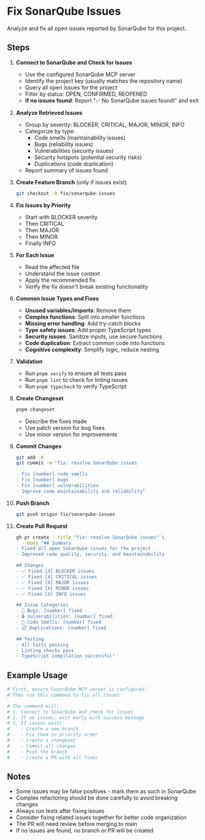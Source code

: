 # Fix SonarQube Issues

Analyze and fix all open issues reported by SonarQube for this project.

## Steps

1. **Connect to SonarQube and Check for Issues**
   - Use the configured SonarQube MCP server
   - Identify the project key (usually matches the repository name)
   - Query all open issues for the project
   - Filter by status: OPEN, CONFIRMED, REOPENED
   - **If no issues found**: Report "✅ No SonarQube issues found!" and exit

2. **Analyze Retrieved Issues**
   - Group by severity: BLOCKER, CRITICAL, MAJOR, MINOR, INFO
   - Categorize by type:
     - Code smells (maintainability issues)
     - Bugs (reliability issues)
     - Vulnerabilities (security issues)
     - Security hotspots (potential security risks)
     - Duplications (code duplication)
   - Report summary of issues found

3. **Create Feature Branch** (only if issues exist)

   ```bash
   git checkout -b fix/sonarqube-issues
   ```

4. **Fix Issues by Priority**
   - Start with BLOCKER severity
   - Then CRITICAL
   - Then MAJOR
   - Then MINOR
   - Finally INFO

5. **For Each Issue**
   - Read the affected file
   - Understand the issue context
   - Apply the recommended fix
   - Verify the fix doesn't break existing functionality

6. **Common Issue Types and Fixes**
   - **Unused variables/imports**: Remove them
   - **Complex functions**: Split into smaller functions
   - **Missing error handling**: Add try-catch blocks
   - **Type safety issues**: Add proper TypeScript types
   - **Security issues**: Sanitize inputs, use secure functions
   - **Code duplication**: Extract common code into functions
   - **Cognitive complexity**: Simplify logic, reduce nesting

7. **Validation**
   - Run `pnpm verify` to ensure all tests pass
   - Run `pnpm lint` to check for linting issues
   - Run `pnpm typecheck` to verify TypeScript

8. **Create Changeset**

   ```bash
   pnpm changeset
   ```

   - Describe the fixes made
   - Use patch version for bug fixes
   - Use minor version for improvements

9. **Commit Changes**

   ```bash
   git add -A
   git commit -m "fix: resolve SonarQube issues

   - Fix [number] code smells
   - Fix [number] bugs
   - Fix [number] vulnerabilities
   - Improve code maintainability and reliability"
   ```

10. **Push Branch**

    ```bash
    git push origin fix/sonarqube-issues
    ```

11. **Create Pull Request**

    ```bash
    gh pr create --title "fix: resolve SonarQube issues" \
      --body "## Summary
    - Fixed all open SonarQube issues for the project
    - Improved code quality, security, and maintainability

    ## Changes
    - ✅ Fixed [X] BLOCKER issues
    - ✅ Fixed [X] CRITICAL issues
    - ✅ Fixed [X] MAJOR issues
    - ✅ Fixed [X] MINOR issues
    - ✅ Fixed [X] INFO issues

    ## Issue Categories
    - 🐛 Bugs: [number] fixed
    - 🔒 Vulnerabilities: [number] fixed
    - 🧹 Code Smells: [number] fixed
    - 📋 Duplications: [number] fixed

    ## Testing
    - All tests passing
    - Linting checks pass
    - TypeScript compilation successful"
    ```

## Example Usage

```bash
# First, ensure SonarQube MCP server is configured
# Then run this command to fix all issues

# The command will:
# 1. Connect to SonarQube and check for issues
# 2. If no issues: exit early with success message
# 3. If issues exist:
#    - Create a new branch
#    - Fix them in priority order
#    - Create a changeset
#    - Commit all changes
#    - Push the branch
#    - Create a PR with all fixes
```

## Notes

- Some issues may be false positives - mark them as such in SonarQube
- Complex refactoring should be done carefully to avoid breaking changes
- Always run tests after fixing issues
- Consider fixing related issues together for better code organization
- The PR will need review before merging to main
- If no issues are found, no branch or PR will be created
